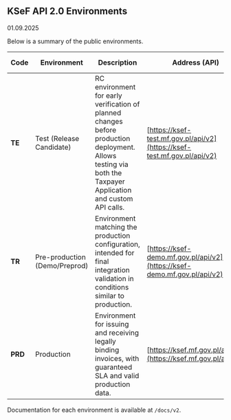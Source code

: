 ## KSeF API 2.0 Environments
01.09.2025

Below is a summary of the public environments.

| Code   | Environment                   | Description                                                                                                                                   | Address (API)                                                                                           | Availability Date         |
|--------|-------------------------------|-----------------------------------------------------------------------------------------------------------------------------------------------|----------------------------------------------------------------------------------------------------------|---------------------------|
| **TE**  | Test (Release Candidate)      | RC environment for early verification of planned changes before production deployment. Allows testing via both the Taxpayer Application and custom API calls. | [https://ksef-test.mf.gov.pl/api/v2](https://ksef-test.mf.gov.pl/api/v2)                             | 30.09.2025                |
| **TR**  | Pre-production (Demo/Preprod) | Environment matching the production configuration, intended for final integration validation in conditions similar to production.            | [https://ksef-demo.mf.gov.pl/api/v2](https://ksef-demo.mf.gov.pl/api/v2)                             | 15.10.2025               |
| **PRD** | Production                    | Environment for issuing and receiving legally binding invoices, with guaranteed SLA and valid production data.                               | [https://ksef.mf.gov.pl/api/v2](https://ksef.mf.gov.pl/api/v2)                                       | 01.02.2026               |

Documentation for each environment is available at `/docs/v2`.
```